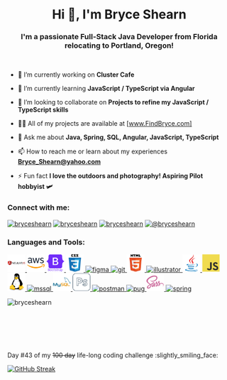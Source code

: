 <h1 align="center">Hi 👋, I'm Bryce Shearn</h1>
<h3 align="center">I'm a passionate Full-Stack Java Developer from Florida relocating to Portland, Oregon!</h3>
<br />
 
- 🔭 I’m currently working on **Cluster Cafe**

- 🌱 I’m currently learning **JavaScript / TypeScript via Angular** 

- 👯 I’m looking to collaborate on **Projects to refine my JavaScript / TypeScript skills**

- 👨‍💻 All of my projects are available at [www.FindBryce.com]

- 💬 Ask me about **Java, Spring, SQL, Angular, JavaScript, TypeScript**

- 📫 How to reach me or learn about my experiences **Bryce_Shearn@yahoo.com**

- ⚡ Fun fact **I love the outdoors and photography! Aspiring Pilot hobbyist :small_airplane:**

<h3 align="left">Connect with me:</h3>
<p align="left">
<a href="https://linkedin.com/in/bryceshearn" target="blank"><img align="center" src="https://cdn.jsdelivr.net/npm/simple-icons@3.0.1/icons/linkedin.svg" alt="bryceshearn" height="30" width="40" /></a>
<a href="https://stackoverflow.com/users/bryceshearn" target="blank"><img align="center" src="https://cdn.jsdelivr.net/npm/simple-icons@3.0.1/icons/stackoverflow.svg" alt="bryceshearn" height="30" width="40" /></a>
<a href="https://dribbble.com/bryceshearn" target="blank"><img align="center" src="https://cdn.jsdelivr.net/npm/simple-icons@3.0.1/icons/dribbble.svg" alt="bryceshearn" height="30" width="40" /></a>
<a href="https://medium.com/@bryceshearn" target="blank"><img align="center" src="https://cdn.jsdelivr.net/npm/simple-icons@3.0.1/icons/medium.svg" alt="@bryceshearn" height="30" width="40" /></a>
</p>

<h3 align="left">Languages and Tools:</h3>
<p align="left"> <a href="https://angular.io" target="_blank"> <img src="https://raw.githubusercontent.com/devicons/devicon/master/icons/angularjs/angularjs-original-wordmark.svg" alt="angularjs" width="40" height="40"/> </a> <a href="https://aws.amazon.com" target="_blank"> <img src="https://raw.githubusercontent.com/devicons/devicon/master/icons/amazonwebservices/amazonwebservices-original-wordmark.svg" alt="aws" width="40" height="40"/> </a> <a href="https://getbootstrap.com" target="_blank"> <img src="https://raw.githubusercontent.com/devicons/devicon/master/icons/bootstrap/bootstrap-plain-wordmark.svg" alt="bootstrap" width="40" height="40"/> </a> <a href="https://www.w3schools.com/css/" target="_blank"> <img src="https://raw.githubusercontent.com/devicons/devicon/master/icons/css3/css3-original-wordmark.svg" alt="css3" width="40" height="40"/> </a> <a href="https://www.figma.com/" target="_blank"> <img src="https://www.vectorlogo.zone/logos/figma/figma-icon.svg" alt="figma" width="40" height="40"/> </a> <a href="https://git-scm.com/" target="_blank"> <img src="https://www.vectorlogo.zone/logos/git-scm/git-scm-icon.svg" alt="git" width="40" height="40"/> </a> <a href="https://www.w3.org/html/" target="_blank"> <img src="https://raw.githubusercontent.com/devicons/devicon/master/icons/html5/html5-original-wordmark.svg" alt="html5" width="40" height="40"/> </a> <a href="https://www.adobe.com/in/products/illustrator.html" target="_blank"> <img src="https://www.vectorlogo.zone/logos/adobe_illustrator/adobe_illustrator-icon.svg" alt="illustrator" width="40" height="40"/> </a> <a href="https://www.java.com" target="_blank"> <img src="https://raw.githubusercontent.com/devicons/devicon/master/icons/java/java-original.svg" alt="java" width="40" height="40"/> </a> <a href="https://developer.mozilla.org/en-US/docs/Web/JavaScript" target="_blank"> <img src="https://raw.githubusercontent.com/devicons/devicon/master/icons/javascript/javascript-original.svg" alt="javascript" width="40" height="40"/> </a> <a href="https://www.linux.org/" target="_blank"> <img src="https://raw.githubusercontent.com/devicons/devicon/master/icons/linux/linux-original.svg" alt="linux" width="40" height="40"/> </a> <a href="https://www.microsoft.com/en-us/sql-server" target="_blank"> <img src="https://cdn.worldvectorlogo.com/logos/microsoft-sql-server.svg" alt="mssql" width="40" height="40"/> </a> <a href="https://www.mysql.com/" target="_blank"> <img src="https://raw.githubusercontent.com/devicons/devicon/master/icons/mysql/mysql-original-wordmark.svg" alt="mysql" width="40" height="40"/> </a> <a href="https://www.photoshop.com/en" target="_blank"> <img src="https://raw.githubusercontent.com/devicons/devicon/master/icons/photoshop/photoshop-line.svg" alt="photoshop" width="40" height="40"/> </a> <a href="https://postman.com" target="_blank"> <img src="https://www.vectorlogo.zone/logos/getpostman/getpostman-icon.svg" alt="postman" width="40" height="40"/> </a> <a href="https://pugjs.org" target="_blank"> <img src="https://cdn.worldvectorlogo.com/logos/pug.svg" alt="pug" width="40" height="40"/> </a> <a href="https://sass-lang.com" target="_blank"> <img src="https://raw.githubusercontent.com/devicons/devicon/master/icons/sass/sass-original.svg" alt="sass" width="40" height="40"/> </a> <a href="https://spring.io/" target="_blank"> <img src="https://www.vectorlogo.zone/logos/springio/springio-icon.svg" alt="spring" width="40" height="40"/> </a> </p>

<p><img align="left" src="https://github-readme-stats.vercel.app/api/top-langs?username=bryceshearn&show_icons=true&locale=en&layout=compact" alt="bryceshearn" /></p>
<br /><br /><br /><br /><br /><br /><br />
Day #43 of my <strike>100 day</strike> life-long coding challenge :slightly_smiling_face:
<br />

[![GitHub Streak](http://github-readme-streak-stats.herokuapp.com?user=BryceShearn&theme=radical)](https://git.io/streak-stats)
 
